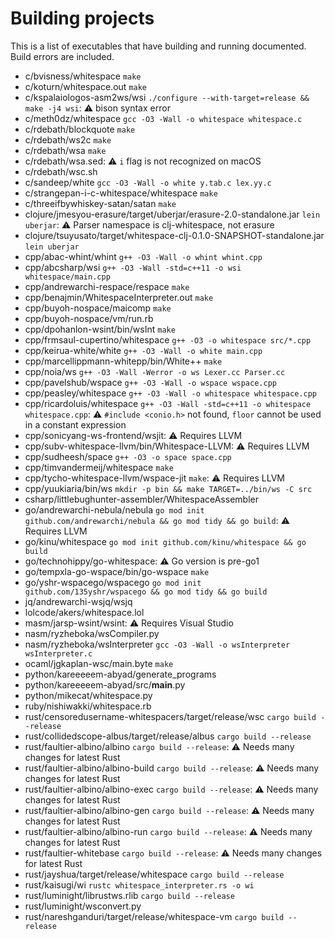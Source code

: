 # Building projects

<!-- Generated by tools/generate.sh; DO NOT EDIT. -->

This is a list of executables that have building and running documented.
Build errors are included.

- c/bvisness/whitespace `make`
- c/koturn/whitespace.out `make`
- c/kspalaiologos-asm2ws/wsi `./configure --with-target=release && make -j4 wsi`: ⚠️ bison syntax error
- c/meth0dz/whitespace `gcc -O3 -Wall -o whitespace whitespace.c`
- c/rdebath/blockquote `make`
- c/rdebath/ws2c `make`
- c/rdebath/wsa `make`
- c/rdebath/wsa.sed: ⚠️ `i` flag is not recognized on macOS
- c/rdebath/wsc.sh
- c/sandeep/white `gcc -O3 -Wall -o white y.tab.c lex.yy.c`
- c/strangepan-i-c-whitespace/whitespace `make`
- c/threeifbywhiskey-satan/satan `make`
- clojure/jmesyou-erasure/target/uberjar/erasure-2.0-standalone.jar `lein uberjar`: ⚠️ Parser namespace is clj-whitespace, not erasure
- clojure/tsuyusato/target/whitespace-clj-0.1.0-SNAPSHOT-standalone.jar `lein uberjar`
- cpp/abac-whint/whint `g++ -O3 -Wall -o whint whint.cpp`
- cpp/abcsharp/wsi `g++ -O3 -Wall -std=c++11 -o wsi whitespace/main.cpp`
- cpp/andrewarchi-respace/respace `make`
- cpp/benajmin/WhitespaceInterpreter.out `make`
- cpp/buyoh-nospace/maicomp `make`
- cpp/buyoh-nospace/vm/run.rb
- cpp/dpohanlon-wsint/bin/wsInt `make`
- cpp/frmsaul-cupertino/whitespace `g++ -O3 -o whitespace src/*.cpp`
- cpp/keirua-white/white `g++ -O3 -Wall -o white main.cpp`
- cpp/marcellippmann-whitepp/bin/White++ `make`
- cpp/noia/ws `g++ -O3 -Wall -Werror -o ws Lexer.cc Parser.cc`
- cpp/pavelshub/wspace `g++ -O3 -Wall -o wspace wspace.cpp`
- cpp/peasley/whitespace `g++ -O3 -Wall -o whitespace whitespace.cpp`
- cpp/ricardoluis/whitespace `g++ -O3 -Wall -std=c++11 -o whitespace whitespace.cpp`: ⚠️ `#include <conio.h>` not found, `floor` cannot be used in a constant expression
- cpp/sonicyang-ws-frontend/wsjit: ⚠️ Requires LLVM
- cpp/subv-whitespace-llvm/bin/Whitespace-LLVM: ⚠️ Requires LLVM
- cpp/sudheesh/space `g++ -O3 -o space space.cpp`
- cpp/timvandermeij/whitespace `make`
- cpp/tycho-whitespace-llvm/wspace-jit `make`: ⚠️ Requires LLVM
- cpp/yuukiaria/bin/ws `mkdir -p bin && make TARGET=../bin/ws -C src`
- csharp/littlebughunter-assembler/WhitespaceAssembler
- go/andrewarchi-nebula/nebula `go mod init github.com/andrewarchi/nebula && go mod tidy && go build`: ⚠️ Requires LLVM
- go/kinu/whitespace `go mod init github.com/kinu/whitespace && go build`
- go/technohippy/go-whitespace: ⚠️ Go version is pre-go1
- go/tempxla-go-wspace/bin/go-wspace `make`
- go/yshr-wspacego/wspacego `go mod init github.com/135yshr/wspacego && go mod tidy && go build`
- jq/andrewarchi-wsjq/wsjq
- lolcode/akers/whitespace.lol
- masm/jarsp-wsint/wsint: ⚠️ Requires Visual Studio
- nasm/ryzheboka/wsCompiler.py
- nasm/ryzheboka/wsInterpreter `gcc -O3 -Wall -o wsInterpreter wsInterpreter.c`
- ocaml/jgkaplan-wsc/main.byte `make`
- python/kareeeeem-abyad/generate_programs
- python/kareeeeem-abyad/src/__main__.py
- python/mikecat/whitespace.py
- ruby/nishiwakki/whitespace.rb
- rust/censoredusername-whitespacers/target/release/wsc `cargo build --release`
- rust/collidedscope-albus/target/release/albus `cargo build --release`
- rust/faultier-albino/albino `cargo build --release`: ⚠️ Needs many changes for latest Rust
- rust/faultier-albino/albino-build `cargo build --release`: ⚠️ Needs many changes for latest Rust
- rust/faultier-albino/albino-exec `cargo build --release`: ⚠️ Needs many changes for latest Rust
- rust/faultier-albino/albino-gen `cargo build --release`: ⚠️ Needs many changes for latest Rust
- rust/faultier-albino/albino-run `cargo build --release`: ⚠️ Needs many changes for latest Rust
- rust/faultier-whitebase `cargo build --release`: ⚠️ Needs many changes for latest Rust
- rust/jayshua/target/release/whitespace `cargo build --release`
- rust/kaisugi/wi `rustc whitespace_interpreter.rs -o wi`
- rust/luminight/librustws.rlib `cargo build --release`
- rust/luminight/wsconvert.py
- rust/nareshganduri/target/release/whitespace-vm `cargo build --release`
